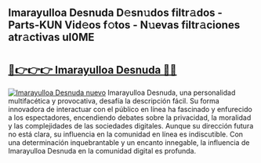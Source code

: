 ## Imarayulloa Desnuda D𝚎sn𝚞dos filtr𝚊dos - Parts-KUN Vid𝚎os f𝚘tos - N𝚞evas filtr𝚊ciones atr𝚊ctivas uI0ME

# <h2><a href="http://mb6emg.tromn.icu/?c=Imarayulloa+Desnuda">🔗👉👉👉 Imarayulloa Desnuda 🔗🔗</a></h2>

[![Imarayulloa Desnuda nuevo](https://i.imgur.com/pEAQMta.gif)](http://mb6emg.tromn.icu/?c=Imarayulloa+Desnuda)
Imarayulloa Desnuda, una personalidad multifacética y provocativa, desafía la descripción fácil. Su forma innovadora de interactuar con el público en línea ha fascinado y enfurecido a los espectadores, encendiendo debates sobre la privacidad, la moralidad y las complejidades de las sociedades digitales. Aunque su dirección futura no está clara, su influencia en la comunidad en línea es indiscutible. Con una determinación inquebrantable y un encanto innegable, la influencia de Imarayulloa Desnuda en la comunidad digital es profunda.
